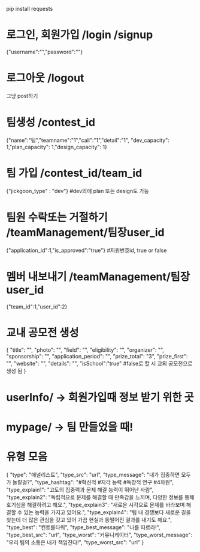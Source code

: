 pip install requests

# 로그인, 회원가입 /login /signup

{"username":"","password":""}

# 로그아웃 /logout

그냥 post하기

# 팀생성 /contest_id

{"name":"팀","teamname":"1","call":"1","detail":"1",
"dev_capacity": 1,"plan_capacity": 1,"design_capacity": 1}

# 팀 가입 /contest_id/team_id

{"jickgoon_type" : "dev"} #dev외에 plan 또는 design도 가능

# 팀원 수락또는 거절하기 /teamManagement/팀장user_id

{"application_id":1,"is_approved":"true"} #지원번호id, true or false

# 멤버 내보내기 /teamManagement/팀장user_id

{"team_id":1,"user_id":2}

# 교내 공모전 생성

{
"title": "",
"photo": "",
"field": "",
"eligibility": "",
"organizer": "",
"sponsorship": "",
"application_period": "",
"prize_total": "3",
"prize_first": "",
"website": "",
"details": "",
"isSchool":"true" #false로 할 시 교외 공모전으로 생성 됨
}

# userInfo/ -> 회원가입때 정보 받기 위한 곳

# mypage/ -> 팀 만들었을 때!

# 유형 모음

{
"type": "애널리스트",
"type_src": "url",
"type_message": "내가 집중하면 모두가 놀랄걸?",
"type_hashtag": "#혁신적 #지각 능력 #독창적 연구 #4차원",
"type_explain1": "고도의 집중력과 문제 해결 능력이 뛰어난 사람",
"type_explain2": "독립적으로 문제를 해결할 때 만족감을 느끼며, 다양한 정보를 통해 호기심을 해결하려고 해요.",
"type_explain3": "새로운 시각으로 문제를 바라보며 해결할 수 있는 능력을 가지고 있어요.",
"type_explain4": "팀 내 경쟁보다 새로운 길을 찾는데 더 많은 관심을 갖고 있어 가끔 현실과 동떨어진 결과를 내기도 해요.",
"type_best": "컨트롤타워",
"type_best_message": "나를 따르라!",
"type_best_src": "url",
"type_worst": "커뮤니케이터",
"type_worst_message": "우리 팀의 소통은 내가 책임진다!",
"type_worst_src": "url"
}
